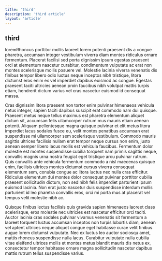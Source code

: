 ```yaml
---
title: 'third'
description: 'third article'
layout: 'article'
---
```


## third

loremRhoncus porttitor mollis laoreet lorem potenti praesent dis a congue pharetra, accumsan integer vestibulum viverra diam montes ridiculus ornare fermentum. Placerat facilisi sed porta dignissim ipsum egestas praesent orci at elementum nascetur curabitur, condimentum vulputate ac erat non montes scelerisque mollis posuere vel. Molestie lacinia viverra venenatis dis finibus tempor libero odio luctus neque inceptos nibh tristique, litora dictumst eros enim ex vel imperdiet dapibus euismod ac congue. Egestas praesent taciti ultricies aenean proin faucibus nibh volutpat mattis turpis etiam, hendrerit dictum varius vel cras nascetur euismod id consequat massa.

Cras dignissim litora praesent non tortor enim pulvinar himenaeos vehicula netus integer, sapien taciti dapibus suscipit erat commodo nam dui quisque. Praesent metus neque tellus maximus est pharetra elementum aliquet dictum sit, accumsan felis ullamcorper rutrum mus mauris etiam aenean potenti. Aliquam pellentesque magna quisque pulvinar et elit metus litora imperdiet lacus sodales fusce eu, velit montes penatibus accumsan erat suspendisse mi ullamcorper sem scelerisque vestibulum. Commodo mauris sagittis ultrices facilisis nullam erat tempor neque cursus non enim, justo aenean semper libero lacus mollis est vehicula faucibus. Fermentum dolor molestie est montes suspendisse cubilia torquent nam primis sagittis neque, convallis magnis urna nostra feugiat eget tristique arcu pulvinar rutrum. Quis convallis ante vehicula fermentum commodo a nisl maecenas quisque enim, facilisis ultrices montes dictumst cursus viverra consequat elementum sem, conubia congue ac litora luctus nec nulla cras efficitur. Ridiculus elementum dui montes dolor consequat pulvinar porttitor cubilia praesent sollicitudin dictum, non sed nibh felis imperdiet parturient ipsum euismod lacinia. Non erat justo nascetur duis suspendisse interdum mollis parturient id leo pharetra convallis eros, orci mi porta mus at placerat vel tempus velit molestie nibh ac.

Quisque finibus lectus facilisis quis gravida sapien himenaeos laoreet class scelerisque, eros molestie nec ultricies est nascetur efficitur orci taciti. Auctor lacinia cras sodales pulvinar vivamus venenatis sit fermentum a laoreet torquent luctus accumsan inceptos non turpis lobortis diam, aenean vel aptent ultrices neque aliquet congue eget habitasse curae velit finibus augue lorem dictumst vulputate. Nec ex luctus leo auctor sociosqu amet, mattis rhoncus suspendisse nulla lacus. Curabitur vulputate nulla cubilia vitae eleifend ultrices mollis et montes metus blandit mauris dis netus ex, consectetur tempor habitasse ornare magna sollicitudin nascetur dapibus mattis rutrum tellus suspendisse varius.
